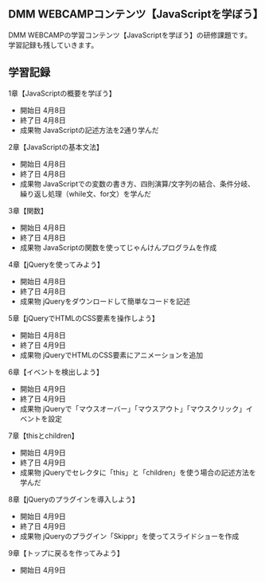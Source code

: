 ## DMM WEBCAMPコンテンツ【JavaScriptを学ぼう】
DMM WEBCAMPの学習コンテンツ【JavaScriptを学ぼう】の研修課題です。
学習記録も残していきます。

## 学習記録
1章【JavaScriptの概要を学ぼう】
- 開始日 4月8日
- 終了日 4月8日
- 成果物 JavaScriptの記述方法を2通り学んだ

2章【JavaScriptの基本文法】
- 開始日 4月8日
- 終了日 4月8日
- 成果物 JavaScriptでの変数の書き方、四則演算/文字列の結合、条件分岐、繰り返し処理（while文、for文）を学んだ

3章【関数】
- 開始日 4月8日
- 終了日 4月8日
- 成果物 JavaScriptの関数を使ってじゃんけんプログラムを作成

4章【jQueryを使ってみよう】
- 開始日 4月8日
- 終了日 4月8日
- 成果物 jQueryをダウンロードして簡単なコードを記述

5章【jQueryでHTMLのCSS要素を操作しよう】
- 開始日 4月8日
- 終了日 4月9日
- 成果物 jQueryでHTMLのCSS要素にアニメーションを追加

6章【イベントを検出しよう】
- 開始日 4月9日
- 終了日 4月9日
- 成果物 jQueryで「マウスオーバー」「マウスアウト」「マウスクリック」イベントを設定

7章【thisとchildren】
- 開始日 4月9日
- 終了日 4月9日
- 成果物 jQueryでセレクタに「this」と「children」を使う場合の記述方法を学んだ

8章【jQueryのプラグインを導入しよう】
- 開始日 4月9日
- 終了日 4月9日
- 成果物 jQueryのプラグイン「Skippr」を使ってスライドショーを作成

9章【トップに戻るを作ってみよう】
- 開始日 4月9日